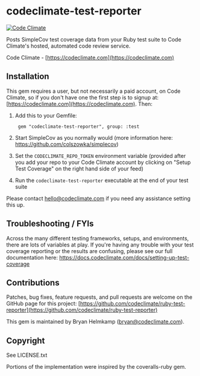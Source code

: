 # codeclimate-test-reporter

[![Code Climate](https://codeclimate.com/github/codeclimate/ruby-test-reporter/badges/gpa.svg)](https://codeclimate.com/github/codeclimate/ruby-test-reporter)

Posts SimpleCov test coverage data from your Ruby test suite to Code Climate's hosted, automated code review service.

Code Climate - [https://codeclimate.com](https://codeclimate.com)

## Installation

This gem requires a user, but not necessarily a paid account, on Code Climate, so if you don't have one the
first step is to signup at: [https://codeclimate.com](https://codeclimate.com). Then:

1. Add this to your Gemfile:

        gem "codeclimate-test-reporter", group: :test

1. Start SimpleCov as you normally would (more information here: https://github.com/colszowka/simplecov)

1. Set the `CODECLIMATE_REPO_TOKEN` environment variable (provided after you add your repo to your Code Climate account by clicking on "Setup Test Coverage" on the right hand side of your feed)

1. Run the `codeclimate-test-reporter` executable at the end of your test suite

Please contact hello@codeclimate.com if you need any assistance setting this up.

## Troubleshooting / FYIs

Across the many different testing frameworks, setups, and environments, there are lots of variables at play. If you're having any trouble with your test coverage reporting or the results are confusing, please see our full documentation here: https://docs.codeclimate.com/docs/setting-up-test-coverage

## Contributions

Patches, bug fixes, feature requests, and pull requests are welcome on the
GitHub page for this project: [https://github.com/codeclimate/ruby-test-reporter](https://github.com/codeclimate/ruby-test-reporter)

This gem is maintained by Bryan Helmkamp (bryan@codeclimate.com).

## Copyright

See LICENSE.txt

Portions of the implementation were inspired by the coveralls-ruby gem.

